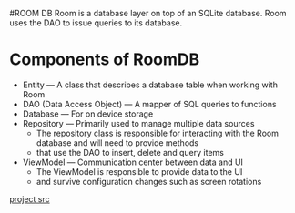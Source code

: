 #ROOM DB
Room is a database layer on top of an SQLite database. Room uses the DAO to issue queries to its database.



# Components of RoomDB

- Entity — A class that describes a database table when working with Room
- DAO (Data Access Object) — A mapper of SQL queries to functions
- Database — For on device storage
- Repository — Primarily used to manage multiple data sources
  - The repository class is responsible for interacting with the Room database and will need to provide methods 
  - that use the DAO to insert, delete and query items 
- ViewModel — Communication center between data and UI
  - The ViewModel is responsible to provide data to the UI 
  - and survive configuration changes such as screen rotations

[project src](https://medium.com/@hrithik481/roomdb-in-android-with-kotlin-coroutines-bdb11ae37acb) 